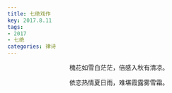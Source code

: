 ```yaml
---
title: 七绝戏作
key: 2017.8.11
tags: 
- 2017
- 七绝
categories: 律诗
---
```


<p align="center">槐花如雪白茫茫，倍感入秋有清凉。
</p>
<p align="center">依恋热情夏日雨，难堪霞露雾雪霜。
</p>
